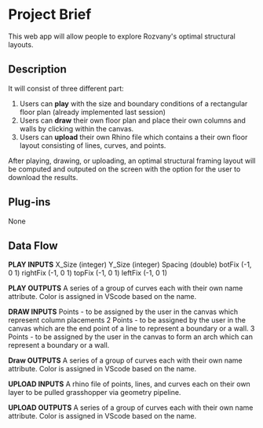 # Project Brief
This web app will allow people to explore Rozvany's optimal structural layouts. 

## Description
It will consist of three different part:

1. Users can **play** with the size and boundary conditions of a rectangular floor plan (already implemented last session)
2. Users can **draw** their own floor plan and place their own columns and walls by clicking within the canvas.
3. Users can **upload** their own Rhino file which contains a their own floor layout consisting of lines, curves, and points.

After playing, drawing, or uploading, an optimal structural framing layout will be computed and outputed on the screen with the option for the user to download the results.

## Plug-ins
None

## Data Flow

**PLAY INPUTS**
X_Size (integer)
Y_Size (integer)
Spacing (double)
botFix (-1, 0 1)
rightFix (-1, 0 1)
topFix (-1, 0 1)
leftFix (-1, 0 1)

**PLAY OUTPUTS**
A series of a group of curves each with their own name attribute. Color is assigned in VScode based on the name.

**DRAW INPUTS**
Points - to be assigned by the user in the canvas which represent column placements
2 Points - to be assigned by the user in the canvas which are the end point of a line to represent a boundary or a wall.
3 Points - to be assigned by the user in the canvas to form an arch which can represent a boundary or a wall.

**Draw OUTPUTS**
A series of a group of curves each with their own name attribute. Color is assigned in VScode based on the name.

**UPLOAD INPUTS**
A rhino file of points, lines, and curves each on their own layer to be pulled grasshopper via geometry pipeline.

**UPLOAD OUTPUTS**
A series of a group of curves each with their own name attribute. Color is assigned in VScode based on the name.





